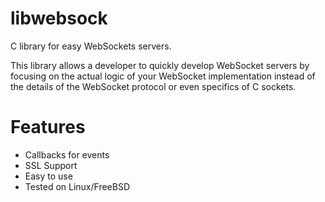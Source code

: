 libwebsock
==========

C library for easy WebSockets servers.

This library allows a developer to quickly develop WebSocket servers by focusing
on the actual logic of your WebSocket implementation instead of the details
of the WebSocket protocol or even specifics of C sockets.

Features
========
* Callbacks for events
* SSL Support
* Easy to use
* Tested on Linux/FreeBSD

